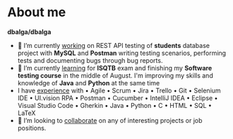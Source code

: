 # About me

****dbalga/dbalga****

- 🔭 I’m currently <ins>working</ins> on REST API testing of **students** database project with **MySQL** and **Postman** writing testing scenarios, performing tests and documenting bugs through bug reports.
- 🌱 I’m currently <ins>learning</ins> for **ISQTB** exam and finishing my **Software testing course** in the middle of August. I'm improving my skills and knowledge of **Java** and **Python** at the same time
- I have <ins>experience</ins> with • Agile • Scrum • Jira • Trello • Git • Selenium IDE • UI.vision RPA • Postman • Cucumber • IntelliJ IDEA • Eclipse • Visual Studio Code • Gherkin • Java • Python • C • HTML • SQL • LaTeX
- 👯 I’m looking to <ins>collaborate</ins> on any of interesting projects or job positions.

